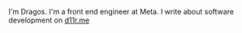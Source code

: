 I'm Dragos. I'm a front end engineer at Meta. I write about software development on [d11r.me](d11r.me)
